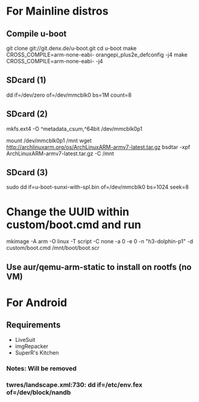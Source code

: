 # For Mainline distros
## Compile u-boot
git clone git://git.denx.de/u-boot.git
cd u-boot
make CROSS_COMPILE=arm-none-eabi- orangepi_plus2e_defconfig -j4
make CROSS_COMPILE=arm-none-eabi- -j4

## SDcard (1)
dd if=/dev/zero of=/dev/mmcblk0 bs=1M count=8

## SDcard (2)
mkfs.ext4 -O ^metadata_csum,^64bit /dev/mmcblk0p1

mount /dev/mmcblk0p1 /mnt
wget http://archlinuxarm.org/os/ArchLinuxARM-armv7-latest.tar.gz
bsdtar -xpf ArchLinuxARM-armv7-latest.tar.gz -C /mnt

## SDcard (3)
sudo dd if=u-boot-sunxi-with-spl.bin of=/dev/mmcblk0 bs=1024 seek=8
# Change the UUID within custom/boot.cmd and run 
mkimage -A arm -O linux -T script -C none -a 0 -e 0 -n "h3-dolphin-p1" -d custom/boot.cmd /mnt/boot/boot.scr

## Use aur/qemu-arm-static to install on rootfs (no VM)

# For Android
## Requirements
* LiveSuit
* imgRepacker
* SuperR's Kitchen


 
### Notes: Will be removed
### twres/landscape.xml:730: <action function="set">dd if=/etc/env.fex of=/dev/block/nandb</action>				

